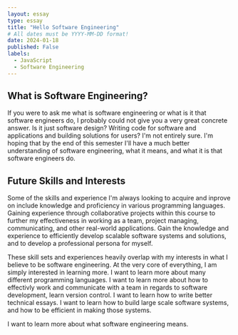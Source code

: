 ```yaml
---
layout: essay
type: essay
title: "Hello Software Engineering"
# All dates must be YYYY-MM-DD format!
date: 2024-01-18
published: False
labels:
  - JavaScript
  - Software Engineering
---
```


## What is Software Engineering?

If you were to ask me what is software engineering or what is it that software engineers do, I probably could not give you a very great concrete answer. Is it just software design? Writing code for software and applications and building solutions for users? I'm not entirely sure. I'm hoping that by the end of this semester I'll have a much better understanding of software engineering, what it means, and what it is that software engineers do.

## Future Skills and Interests

Some of the skills and experience I'm always looking to acquire and inprove on include knowledge and proficiency in various programming languages. Gaining experience through collaborative projects within this course to further my effectiveness in working as a team, project managing, communicating, and other real-world applications. Gain the knowledge and experience to efficiently develop scalable software systems and solutions, and to develop a professional persona for myself. 

These skill sets and experiences heavily overlap with my interests in what I believe to be software engineering. At the very core of everything, I am simply interested in learning more. I want to learn more about many different programming languages. I want to learn more about how to effectivly work and communicate with a team in regards to software development, learn version control. I want to learn how to write better technical essays. I want to learn how to build large scale software systems, and how to be efficient in making those systems. 

I want to learn more about what software engineering means.
